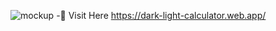 
![mockup](https://user-images.githubusercontent.com/95465993/152780891-ebc53f28-2b64-41b3-bcfe-dc8f99024bfc.jpg)
-🔗 Visit Here https://dark-light-calculator.web.app/

